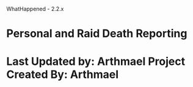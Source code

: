 
WhatHappened - 2.2.x

Personal and Raid Death Reporting
=====================================
Last Updated by: Arthmael
Project Created By: Arthmael
=====================================
